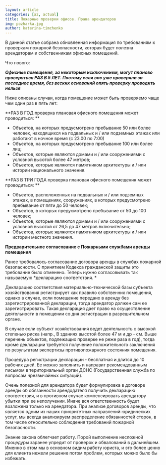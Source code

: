 ```yaml
---
layout: article
categories: [a2, actual]
title: Пожарные проверки офисов. Права арендаторов
img: pozharka.jpg
author: katerina-timchenko
---
```

В данной статье собрана обновленная информация по требованиям к проверкам пожарной безопасности, которая будет полезна 
арендаторам и собственникам офисных помещений.

Что нового:

***Офисные помещения, за некоторым исключением, могут планово проверяться РАЗ В 5 ЛЕТ. Поэтому если вас уже проверяли за 
последнее время, без веских оснований опять проверку проводить нельзя***

Ниже описаны случаи, когда помещение может быть проверяемо чаще чем один раз в пять лет:

**РАЗ В ГОД проверка плановая офисного помещения может проводиться: **

* Объектов, на которых предусмотрено пребывание 50 или более человек, находящихся на подвальных и / или подземных этажах или 
работают в ночное время (с 23.00 по 7:00)
* Объектов, на которых предусмотрено пребывание 100 или более лиц;
* Объектов, которые являются домами и / или сооружениями с условной высотой более 47 метров;
* Объектов, которые являются памятником архитектуры и / или истории национального значения.

**РАЗ В ТРИ ГОДА проверка плановая офисного помещения может проводиться: ** 

* Объектов, расположенных на подвальных и / или подземных этажах, в помещениях, сооружениях, в которых предусмотрено 
пребывание от пяти до 50 человек;
* Объектов, в которых предусмотрено пребывание от 50 до 100 человек;
* Объектов, которые являются домами и / или сооружениями с условной высотой от 26,5 до 47 метров включительно;
* Объектов, которые являются памятником архитектуры и / или истории местного значения.

**Предварительное согласование  с Пожарными службами аренды помещения**

Ранее требовалось согласование договора аренды в службах пожарной безопасности. С принятием Кодекса гражданской защиты это 
требование было отменено. Теперь нужно согласовывать так называемую  *декларацию соответствия. *

Декларацию соответствия материально-технической базы субъекта хозяйствования регистрирует как правило собственник помещения, 
однако в случае, если помещение передано в аренду без зарегистрированной декларации, тогда арендатор должен сам ее 
зарегистрировать. Такая декларация дает право на осуществление деятельности в помещении со дня регистрации в разрешительном 
органе.

В случае если субъект хозяйствования ведет деятельность с высокой степенью риска (напр., В зданиях высотой более 47 м и 
др - см. Выше перечень объектов, подлежащих проверке не реже раза в год), тогда кроме декларации требуется получение 
положительного заключения по результатам экспертизы противопожарного состояния помещения.

Процедура регистрации декларации - бесплатная и длится до 10 рабочих дней. Ее можно заполнить и направит рекомендованным 
письмом в териториальный орган ДСНС (Государственная служба по вопросам чрезвычайных ситуаций).

Очень полезной для арендатора будет формулировка в договоре аренды об обязанности арендодателя получить декларацию 
соответствия, и в противном случае компенсировать арендатору убытки при ее неполучении. Иначе вся ответственность будет 
возложена только на арендатора. При анализе договоров аренды, что является одним из наших приоритетных направлений 
юридических услуг, мы всегда анализируем распределение обязанностей сторон, в том числе относительно соблюдения требований 
пожарной безопасности.

Знание закона облегчает работу. Порой выполнение несложной процедуры заранее упредит от проверок и обвалований в дальнейшем. 
Именно в этом мы в основном видим работу юриста, и это более ценно для клиента нежели решение потом проблем, которых можно 
было бы избежать.

